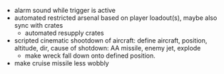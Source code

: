 - alarm sound while trigger is active
- automated restricted arsenal based on player loadout(s), maybe also sync with crates 
    - automated resupply crates
- scripted cinematic shootdown of aircraft: define aircraft, position, altitude, dir, cause of shotdown: AA missile, enemy jet, explode
    - make wreck fall down onto defined position.
- make cruise missile less wobbly